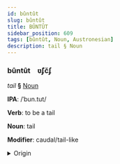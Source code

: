 ```yaml
---
id: bûntût
slug: bûntût
title: BÛNTÛT
sidebar_position: 609
tags: [bûntût, Noun, Austronesian]
description: tail § Noun
---
```


### bûntût&emsp;<span kind="abugida">ʋ̃ʄc̆ʄ</span>

*tail* **§** [Noun](../../tags/Noun)

**IPA**: /ˈbun.tut/

**Verb**: to be a tail

**Noun**: tail

**Modifier**: caudal/tail-like

<details>
    <summary>Origin</summary>
    Malay بونتوت buntut /buntut/<br/>
    <em>Austronesian Language Family</em>
</details>